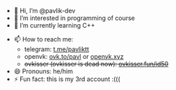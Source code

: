 - 👋 Hi, I’m @pavlik-dev
- 👀 I’m interested in programming of course
- 🌱 I’m currently learning C++
<!-- 💞️ I’m looking to collaborate on ...-->
- 📫 How to reach me:
    - telegram: [t.me/pavliktt](https://t.me/pavliktt)
    - openvk: [ovk.to/pavl](https://ovk.to/pavl) or [openvk.xyz](https://openvk.xyz/pavl)
    - ~~ovkisser (ovkisser is dead now): [ovkisser.fun/id50](https://ovkisser.fun/id50)~~
- 😄 Pronouns: he/him
- ⚡ Fun fact: this is my 3rd account :(((

<!---
pavlik-dev/pavlik-dev is a ✨ special ✨ repository because its `README.md` (this file) appears on your GitHub profile.
You can click the Preview link to take a look at your changes.
--->
